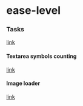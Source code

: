 # ease-level

### Tasks
<a href="https://confluence.ontrq.com/display/KB/Easy+level+-+native+JS">link</a>
#### Textarea symbols counting
<a target="_blank" href="https://logolevel.github.io/ease-level/01-textarea-symbol-counting/index.html">link</a>
#### Image loader
<a target="_blank" href="https://logolevel.github.io/ease-level/02-image-loader/index.html">link</a>
